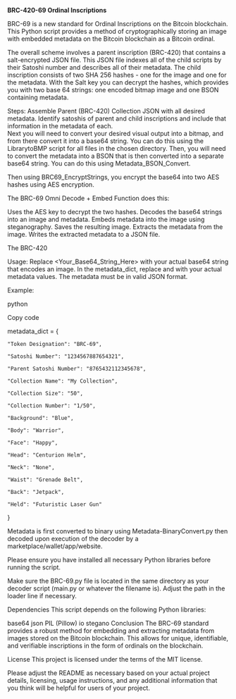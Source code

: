 **BRC-420-69 Ordinal Inscriptions**

BRC-69 is a new standard for Ordinal Inscriptions on the Bitcoin blockchain. This Python script provides a method of cryptographically storing an image with embedded metadata on the Bitcoin blockchain as a Bitcoin ordinal.

The overall scheme involves a parent inscription (BRC-420) that contains a salt-encrypted JSON file. This JSON file indexes all of the child scripts by their Satoshi number and describes all of their metadata. The child inscription consists of two SHA 256 hashes - one for the image and one for the metadata. With the Salt key you can decrypt the hashes, which provides you with two base 64 strings: one encoded bitmap image and one BSON containing metadata.  

Steps:
Assemble Parent (BRC-420) Collection JSON with all desired metadata. Identify satoshis of parent and child inscriptions and include that information in the metadata of each.  
Next you will need to convert your desired visual output into a bitmap, and from there convert it into a base64 string. You can do this using the LibrarytoBMP script for all files in the chosen directory. 
Then, you will need to convert the metadata into a BSON that is then converted into a separate base64 string.  You can do this using Metadata_BSON_Convert. 

Then using BRC69_EncryptStrings, you encrypt the base64 into two AES hashes using AES encryption. 

The BRC-69 Omni Decode + Embed Function does this:

Uses the AES key to decrypt the two hashes. 
Decodes the base64 strings into an image and metadata.
Embeds metadata into the image using steganography.
Saves the resulting image.
Extracts the metadata from the image.
Writes the extracted metadata to a JSON file. 

The BRC-420 

Usage: Replace <Your_Base64_String_Here> with your actual base64 string that encodes an image. In the metadata_dict, replace <value> and <totalsize> with your actual metadata values. The metadata must be in valid JSON format.

Example:

python
    
Copy code
    
metadata_dict = {
    
    "Token Designation": "BRC-69",
    
    "Satoshi Number": "1234567887654321",
    
    "Parent Satoshi Number": "8765432112345678",
    
    "Collection Name": "My Collection",
    
    "Collection Size": "50",
    
    "Collection Number": "1/50",
    
    "Background": "Blue",
    
    "Body": "Warrior",
    
    "Face": "Happy",
    
    "Head": "Centurion Helm",
    
    "Neck": "None",

    "Waist": "Grenade Belt",

    "Back": "Jetpack",

    "Held": "Futuristic Laser Gun"
}

Metadata is first converted to binary using Metadata-BinaryConvert.py then decoded upon execution of the decoder by a marketplace/wallet/app/website. 
    
Please ensure you have installed all necessary Python libraries before running the script.

Make sure the BRC-69.py file is located in the same directory as your decoder script (main.py or whatever the filename is). Adjust the path in the loader line if necessary.

Dependencies
This script depends on the following Python libraries:

base64
json
PIL (Pillow)
io
stegano
Conclusion
The BRC-69 standard provides a robust method for embedding and extracting metadata from images stored on the Bitcoin blockchain. This allows for unique, identifiable, and verifiable inscriptions in the form of ordinals on the blockchain.

License
This project is licensed under the terms of the MIT license.

Please adjust the README as necessary based on your actual project details, licensing, usage instructions, and any additional information that you think will be helpful for users of your project.

